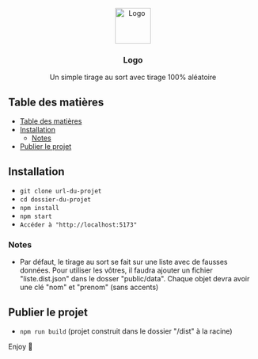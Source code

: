 <p align="center">
  <a href="https://example.com/">
    <img src="https://via.placeholder.com/72" alt="Logo" width=72 height=72>
  </a>

  <h3 align="center">Logo</h3>

  <p align="center">
    Un simple tirage au sort avec tirage 100% aléatoire
  </p>
</p>


## Table des matières

- [Table des matières](#table-des-matières)
- [Installation](#installation)
  - [Notes](#notes)
- [Publier le projet](#publier-le-projet)

## Installation

- `git clone url-du-projet`
- `cd dossier-du-projet`
- `npm install`
- `npm start`
- `Accéder à "http://localhost:5173"`

### Notes
- Par défaut, le tirage au sort se fait sur une liste avec de fausses données. Pour utiliser les vôtres, il faudra ajouter un fichier "liste.dist.json" dans le dosser "public/data". Chaque objet devra avoir une clé "nom" et "prenom" (sans accents)

## Publier le projet
- `npm run build` (projet construit dans le dossier "/dist" à la racine)


Enjoy :metal: